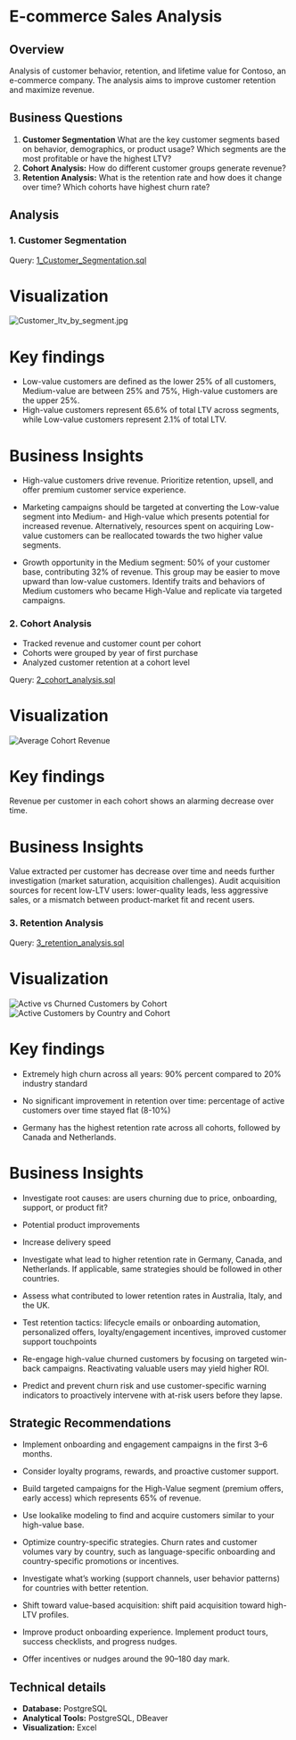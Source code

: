 # E-commerce Sales Analysis

## Overview
Analysis of customer behavior, retention, and lifetime value for Contoso, an e-commerce company. The analysis aims to improve customer retention and maximize revenue.

## Business Questions
1. **Customer Segmentation** What are the key customer segments based on behavior, demographics, or product usage? Which segments are the most profitable or have the highest LTV?
2. **Cohort Analysis:** How do different customer groups generate revenue?
3. **Retention Analysis:** What is the retention rate and how does it change over time? Which cohorts have highest churn rate?

## Analysis

### 1. Customer Segmentation

Query: [1_Customer_Segmentation.sql](/Scripts/1_Customer_Segmentation.sql)

# Visualization
![Customer_ltv_by_segment.jpg](/images/1_cust_ltv_by_segment.jpg)

# **Key findings**
- Low-value customers are defined as the lower 25% of all customers, Medium-value are between 25% and 75%, High-value customers are the upper 25%.
- High-value customers represent 65.6% of total LTV across segments, while Low-value customers represent 2.1% of total LTV. 

# **Business Insights**
- High-value customers drive revenue. Prioritize retention, upsell, and offer premium customer service experience.

- Marketing campaigns should be targeted at converting the Low-value segment into Medium- and High-value which presents potential for increased revenue. Alternatively, resources spent on acquiring Low-value customers can be reallocated towards the two higher value segments.

- Growth opportunity in the Medium segment: 50% of your customer base, contributing 32% of revenue. This group may be easier to move upward than low-value customers. Identify traits and behaviors of Medium customers who became High-Value and replicate via targeted campaigns.

### 2. Cohort Analysis
- Tracked revenue and customer count per cohort
- Cohorts were grouped by year of first purchase
- Analyzed customer retention at a cohort level

Query: [2_cohort_analysis.sql](/Scripts/2_cohort_analysis.sql)

# Visualization
![Average Cohort Revenue](/images/2_cohort_avg_rev.jpg)

# **Key findings**

Revenue per customer in each cohort shows an alarming decrease over time.

# **Business Insights**

Value extracted per customer has decrease over time and needs further investigation (market saturation, acquisition challenges). Audit acquisition sources for recent low-LTV users: lower-quality leads, less aggressive sales, or a mismatch between product-market fit and recent users.

### 3. Retention Analysis

Query: [3_retention_analysis.sql](/Scripts/3_retention_analysis.sql)

# Visualization

![Active vs Churned Customers by Cohort](/images/3_active_churned.jpg)
![Active Customers by Country and Cohort](/images/3_retention_rate.jpg)



# **Key findings**

- Extremely high churn across all years:
90% percent compared to 20% industry standard

- No significant improvement in retention over time: percentage of active customers over time stayed flat (8-10%)

- Germany has the highest retention rate across all cohorts, followed by Canada and Netherlands.

# **Business Insights**

- Investigate root causes: are users churning due to price, onboarding, support, or product fit?

- Potential product improvements

- Increase delivery speed

- Investigate what lead to higher retention rate in Germany, Canada, and Netherlands. If applicable, same strategies should be followed in other countries. 

- Assess what contributed to lower retention rates in Australia, Italy, and the UK.

- Test retention tactics:
lifecycle emails or onboarding automation,
personalized offers,
loyalty/engagement incentives,
improved customer support touchpoints

- Re-engage high-value churned customers by focusing on targeted win-back campaigns. Reactivating valuable users may yield higher ROI.

- Predict and prevent churn risk and use customer-specific warning indicators to proactively intervene with at-risk users before they lapse.

## Strategic Recommendations

- Implement onboarding and engagement campaigns in the first 3–6 months.

- Consider loyalty programs, rewards, and proactive customer support.

- Build targeted campaigns for the High-Value segment (premium offers, early access) which represents 65% of revenue.

- Use lookalike modeling to find and acquire customers similar to your high-value base.

- Optimize country-specific strategies. Churn rates and customer volumes vary by country, such as language-specific onboarding and country-specific promotions or incentives.

- Investigate what’s working (support channels, user behavior patterns) for countries with better retention.

- Shift toward value-based acquisition: shift paid acquisition toward high-LTV profiles.

- Improve product onboarding experience. Implement product tours, success checklists, and progress nudges.

- Offer incentives or nudges around the 90–180 day mark.

## Technical details
- **Database:** PostgreSQL
- **Analytical Tools:** PostgreSQL, DBeaver
- **Visualization:** Excel
